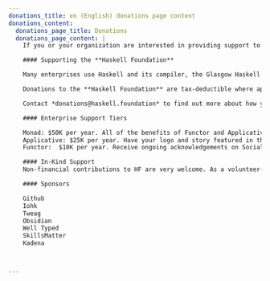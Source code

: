 ```yaml
---
donations_title: en (English) donations page content
donations_content:
  donations_page_title: Donations
  donations_page_content: |
    If you or your organization are interested in providing support to the **Haskell Foundation** please contact us at *donations@haskell.foundation* to join the other supporters of the **Haskell Foundation**.

    #### Supporting the **Haskell Foundation**

    Many enterprises use Haskell and its compiler, the Glasgow Haskell Compiler (GHC), for free. In the spirit of open source, the **Haskell Foundation** provides an opportunity for those enterprises to give back to the community and toolchain from which they benefit. Maintaining and developing reliable toolchains take a huge amount of nitty-gritty engineering work.

    Donations to the **Haskell Foundation** are tax-deductible where applicable, and are used to sponsor our open source initiatives that ensure that research and development continues at the same world-class pace for years to come.

    Contact *donations@haskell.foundation* to find out more about how you can support Haskell and the **Haskell Foundation**.

    #### Enterprise Support Tiers

    Monad: $50K per year. All of the benefits of Functor and Applicative memberships, with the addition of a full interview for the **Haskell Foundation** blog, as well as having your logo prominently displayed on the HF website.
    Applicative: $25K per year. Have your logo and story featured in the Supporter Spotlight on the website and newsletter, a medium-sized logo displayed on the HF website, and receive ongoing recognition on our social media pages.
    Functor:  $10K per year. Receive ongoing acknowledgements on Social Media channels, and have a small logo displayed on the HF website.

    #### In-Kind Support
    Non-financial contributions to HF are very welcome. As a volunteer-based organization, the **Haskell Foundation** needs volunteers who can work on software, documentation, promotion, and other tasks to support the HF affiliated projects and the Haskell community. Individuals who contribute their own time or on behalf of their company are the backbone of our organization. Please reach out to us at contact@haskell.foundation to learn more about how you can volunteer or offer in-kind support.

    #### Sponsors

    Github
    Iohk
    Tweag
    Obsidian
    Well Typed
    SkillsMatter
    Kadena



---    
```

